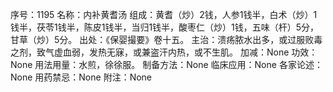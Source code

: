 序号：1195
名称：内补黄耆汤
组成：黄耆（炒）2钱，人参1钱半，白术（炒）1钱半，茯苓1钱半，陈皮1钱半，当归1钱半，酸枣仁（炒）1钱，五味（杆）5分，甘草（炒）5分。
出处：《保婴撮要》卷十五。
主治：溃疡脓水出多，或过服败毒之剂，致气虚血弱，发热无寐，或兼盗汗内热，或不生肌。
加减：None
功效：None
用法用量：水煎，徐徐服。
制备方法：None
临床应用：None
各家论述：None
用药禁忌：None
附注：None
